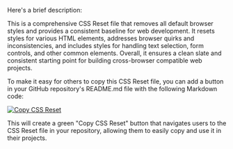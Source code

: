 Here's a brief description:

This is a comprehensive CSS Reset file that removes all default browser styles and provides a consistent baseline for web development. It resets styles for various HTML elements, addresses browser quirks and inconsistencies, and includes styles for handling text selection, form controls, and other common elements. Overall, it ensures a clean slate and consistent starting point for building cross-browser compatible web projects.

To make it easy for others to copy this CSS Reset file, you can add a button in your GitHub repository's README.md file with the following Markdown code:

[![Copy CSS Reset](https://img.shields.io/badge/Copy-CSS%20Reset-green?style=for-the-badge)](https://github.com/ZhekaGrem/CSS-reset/blob/main/RESET.css)


This will create a green "Copy CSS Reset" button that navigates users to the CSS Reset file in your repository, allowing them to easily copy and use it in their projects.

